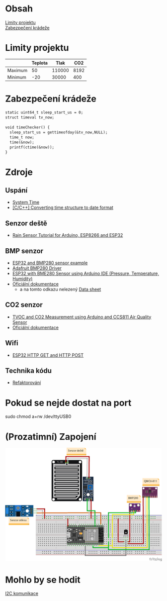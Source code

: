 # Obsah
[Limity projektu](#Limity-projektu)<br>
[Zabezpečení krádeže](#Zabezpečení-krádeže)
# Limity projektu
||Teplota|Tlak|CO2|
|--|-----|---|--|
|Maximum|50|110000|8192|
|Minimum|-20|30000|400|

# Zabezpečení krádeže
```
static uint64_t sleep_start_us = 0;
struct timeval tv_now;

void timeChecker() {
  sleep_start_us = gettimeofday(&tv_now,NULL);
  time_t now;
  time(&now);
  printf(ctime(&now));
}
```

# Zdroje
## Uspání
- [System Time](https://docs.espressif.com/projects/esp-idf/en/latest/esp32/api-reference/system/system_time.html)
- [[C/C++] Converting time structure to date format](https://ubuntuforums.org/archive/index.php/t-1114250.html)

## Senzor deště
- [Rain Sensor Tutorial for Arduino, ESP8266 and ESP32](https://diyi0t.com/rain-sensor-tutorial-for-arduino-and-esp8266/)

## BMP senzor
- [ESP32 and BMP280 sensor example](http://www.esp32learning.com/code/esp32-and-bmp280-sensor-example.php)
- [Adafruit BMP280 Driver](https://github.com/adafruit/Adafruit_BMP280_Library)
- [ESP32 with BME280 Sensor using Arduino IDE (Pressure, Temperature, Humidity)](https://randomnerdtutorials.com/esp32-bme280-arduino-ide-pressure-temperature-humidity/)
- [Oficiální dokumentace](https://www.bosch-sensortec.com/products/environmental-sensors/pressure-sensors/pressure-sensors-bmp280-1.html) 
  - a na tomto odkazu nelezený [Data sheet](https://www.bosch-sensortec.com/media/boschsensortec/downloads/datasheets/bst-bmp280-ds001.pdf)

## CO2 senzor
- [TVOC and CO2 Measurement using Arduino and CCS811 Air Quality Sensor](https://circuitdigest.com/microcontroller-projects/tvoc-co2-measurement-using-aduino-and-ccs811-air-quality-sensor)
- [Oficiální dokumentace](https://cdn.sparkfun.com/assets/learn_tutorials/1/4/3/CCS811_Datasheet-DS000459.pdf)


## Wifi
- [ESP32 HTTP GET and HTTP POST](https://randomnerdtutorials.com/esp32-http-get-post-arduino/#http-post)

## Technika kódu
- [Refaktorování](https://cs.wikipedia.org/wiki/Refaktorov%C3%A1n%C3%AD)


# Pokud se nejde dostat na port
sudo chmod a+rw /dev/ttyUSB0

# (Prozatimní) Zapojení

![Zapojení](Meteostanice_bb.png)

# Mohlo by se hodit
[I2C komunikace](https://randomnerdtutorials.com/esp32-i2c-communication-arduino-ide/)